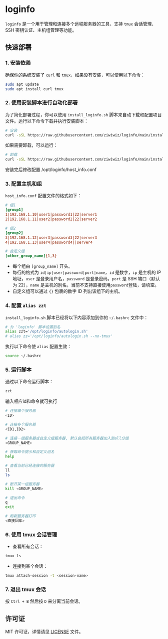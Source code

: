 
# loginfo

`loginfo` 是一个用于管理和连接多个远程服务器的工具，支持 `tmux` 会话管理、SSH 密钥认证、主机组管理等功能。

## 快速部署

### 1. 安装依赖

确保你的系统安装了 `curl` 和 `tmux`，如果没有安装，可以使用以下命令：

```bash
sudo apt update
sudo apt install curl tmux
```

### 2. 使用安装脚本进行自动化部署

为了简化部署过程，你可以使用 `install_loginfo.sh` 脚本来自动下载和配置项目文件。运行以下命令下载并执行安装脚本：

```bash
# 安装
curl -sSL https://raw.githubusercontent.com/ziwiwiz/loginfo/main/install_loginfo.sh | bash -s -- install
```

如果需要卸载，可以运行：

```bash
# 卸载
curl -sSL https://raw.githubusercontent.com/ziwiwiz/loginfo/main/install_loginfo.sh | bash -s -- uninstall
```
安装完后修改配置 /opt/loginfo/host_info.conf

### 3. 配置主机和组

`host_info.conf` 配置文件的格式如下：

```ini
# 组1
[group1]
1|192.168.1.10|user1|password1|22|server1
2|192.168.1.11|user2|password2|22|server2

# 组2
[group2]
3|192.168.1.12|user3|password3|22|server3
4|192.168.1.13|user4|password4||server4

# 自定义组
[other_group_name]{1,3}
```

- 每个组由 `[group_name]` 开头。
- 每行的格式为 `id|ip|user|password|port|name`，`id` 是数字，`ip` 是主机的 IP 地址，`user` 是登录用户名，`password` 是登录密码，`port` 是 SSH 端口（默认为 22），`name` 是主机的别名，当前不支持直接使用`password`登陆，请填空。
- 自定义组可以通过 `{}` 包裹的数字 ID 列出该组下的主机。

### 4. 配置 `alias zzt`

`install_loginfo.sh` 脚本已经将以下内容添加到你的 `~/.bashrc` 文件中：

```bash
# 为 'loginfo' 脚本设置别名
alias zzt='/opt/loginfo/autologin.sh'
# alias zz='/opt/loginfo/autologin.sh --no-tmux'
```

执行以下命令使 `alias` 配置生效：

```bash
source ~/.bashrc
```

### 5. 运行脚本

通过以下命令运行脚本：

```bash
zzt
```
输入相应id和命令就可执行
```bash
# 连接单个服务器
<ID>

# 连接多个服务器
<ID1,ID2>

# 连接一组服务器或自定义组服务器, 默认会把所有服务器加入到all分组
<GROUP_NAME>

# 获取命令提示和自定义组名
help

# 查看当前已经连接的服务器
ll
ls

# 断开某一组服务器
kill <GROUP_NAME>

# 退出命令
q
exit

# 刷新服务器打印
<直接回车>
```

### 6. 使用 tmux 会话管理

- 查看所有会话：

```bash
tmux ls
```

- 连接到某个会话：

```bash
tmux attach-session -t <session-name>
```

### 7. 退出 tmux 会话

按 `Ctrl + B` 然后按 `D` 来分离当前会话。

## 许可证

MIT 许可证，详情请见 [LICENSE](LICENSE) 文件。
